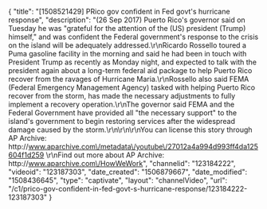 {
    "title": "[1508521429] PRico gov confident in Fed govt's hurricane response",
    "description": "(26 Sep 2017) Puerto Rico's governor said on Tuesday he was \"grateful for the attention of the (US) president (Trump) himself,\" and was confident the Federal government's response to the crisis on the island will be adequately addressed.\r\nRicardo Rossello toured a Puma gasoline facility in the morning and said he had been in touch with President Trump as recently as Monday night, and expected to talk with the president again about a long-term federal aid package to help Puerto Rico recover from the ravages of Hurricane Maria.\r\nRossello also said FEMA (Federal Emergency Management Agency) tasked with helping Puerto Rico recover from the storm, has made the necessary adjustments to fully implement a recovery operation.\r\nThe governor said FEMA and the Federal Government have provided all \"the necessary support\" to the island's government to begin restoring services after the widespread damage caused by the storm.\r\n\r\n\r\nYou can license this story through AP Archive: http:\/\/www.aparchive.com\/metadata\/youtube\/27012a4a994d993ff4da125604f1d259 \r\nFind out more about AP Archive: http:\/\/www.aparchive.com\/HowWeWork",
    "channelid": "123184222",
    "videoid": "123187303",
    "date_created": "1506879667",
    "date_modified": "1508436645",
    "type": "captivate",
    "layout": "channelVideo",
    "url": "\/c1\/prico-gov-confident-in-fed-govt-s-hurricane-response\/123184222-123187303"
}